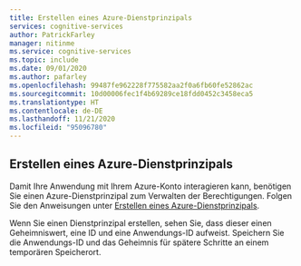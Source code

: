 ```yaml
---
title: Erstellen eines Azure-Dienstprinzipals
services: cognitive-services
author: PatrickFarley
manager: nitinme
ms.service: cognitive-services
ms.topic: include
ms.date: 09/01/2020
ms.author: pafarley
ms.openlocfilehash: 99487fe962228f775582aa2f0a6fb60fe52862ac
ms.sourcegitcommit: 10d00006fec1f4b69289ce18fdd0452c3458eca5
ms.translationtype: HT
ms.contentlocale: de-DE
ms.lasthandoff: 11/21/2020
ms.locfileid: "95096780"
---
```

## <a name="create-an-azure-service-principal"></a>Erstellen eines Azure-Dienstprinzipals

Damit Ihre Anwendung mit Ihrem Azure-Konto interagieren kann, benötigen Sie einen Azure-Dienstprinzipal zum Verwalten der Berechtigungen. Folgen Sie den Anweisungen unter [Erstellen eines Azure-Dienstprinzipals](/powershell/azure/create-azure-service-principal-azureps?view=azps-4.4.0&viewFallbackFrom=azps-3.3.0).

Wenn Sie einen Dienstprinzipal erstellen, sehen Sie, dass dieser einen Geheimniswert, eine ID und eine Anwendungs-ID aufweist. Speichern Sie die Anwendungs-ID und das Geheimnis für spätere Schritte an einem temporären Speicherort.